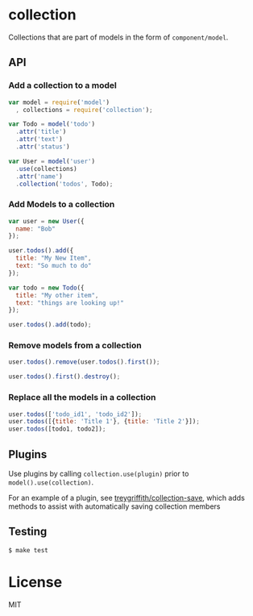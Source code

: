 
# collection

  Collections that are part of models in the form of `component/model`.

## API

### Add a collection to a model

```js
var model = require('model')
  , collections = require('collection');

var Todo = model('todo')
  .attr('title')
  .attr('text')
  .attr('status')

var User = model('user')
  .use(collections)
  .attr('name')
  .collection('todos', Todo);

```

### Add Models to a collection

```js
var user = new User({
  name: "Bob"
});

user.todos().add({
  title: "My New Item",
  text: "So much to do"
});

var todo = new Todo({
  title: "My other item",
  text: "things are looking up!"
});

user.todos().add(todo);

```

### Remove models from a collection

```js
user.todos().remove(user.todos().first());

user.todos().first().destroy();

```

### Replace all the models in a collection

```js
user.todos(['todo_id1', 'todo_id2']);
user.todos([{title: 'Title 1'}, {title: 'Title 2'}]);
user.todos([todo1, todo2]);

```


## Plugins

Use plugins by calling `collection.use(plugin)` prior to `model().use(collection)`.

For an example of a plugin, see [treygriffith/collection-save](http://github.com/treygriffith/collection-save), which adds methods to assist with automatically saving collection members

## Testing

```
$ make test
```

# License

  MIT